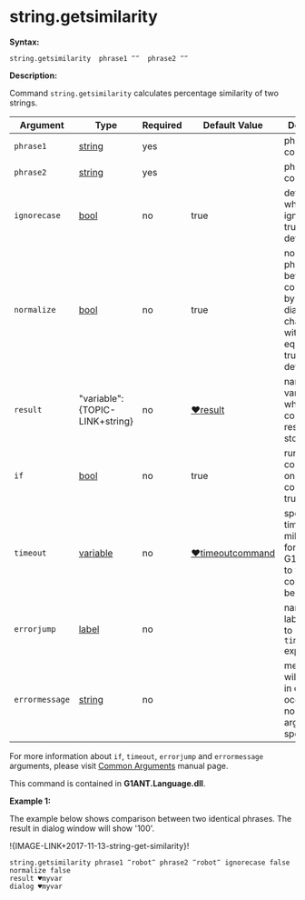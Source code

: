 # string.getsimilarity

**Syntax:**

```G1ANT
string.getsimilarity  phrase1 ‴‴  phrase2 ‴‴  

```

**Description:**

Command `string.getsimilarity` calculates percentage similarity of two strings.

| Argument | Type | Required | Default Value | Description |
| -------- | ---- | -------- | ------------- | ----------- |
|`phrase1`| [string](https://github.com/G1ANT-Robot/G1ANT.Manual/blob/master/G1ANT-Language/Structures/bool.md) | yes |  | phrase to compare |
|`phrase2`| [string](https://github.com/G1ANT-Robot/G1ANT.Manual/blob/master/G1ANT-Language/Structures/bool.md) | yes |  | phrase to compare |
|`ignorecase`| [bool](https://github.com/G1ANT-Robot/G1ANT.Manual/blob/master/G1ANT-Language/Structures/bool.md) | no | true | determines whether to ignore case, true by default |
|`normalize`| [bool](https://github.com/G1ANT-Robot/G1ANT.Manual/blob/master/G1ANT-Language/Structures/bool.md) | no | true | normalises phrases before comparison by replacing diacritic characters with their equivalents, true by default |
|`result`| "variable":{TOPIC-LINK+string}| no |  [♥result](https://github.com/G1ANT-Robot/G1ANT.Manual/blob/master/G1ANT-Language/Common-Arguments.md)  | name of variable where command's result will be stored |
|`if`| [bool](https://github.com/G1ANT-Robot/G1ANT.Manual/blob/master/G1ANT-Language/Structures/bool.md) | no | true | runs the command only if condition is true |
|`timeout`| [variable](https://github.com/G1ANT-Robot/G1ANT.Manual/blob/master/G1ANT-Language/Special-Characters/variable.md) | no | [♥timeoutcommand](https://github.com/G1ANT-Robot/G1ANT.Manual/blob/master/G1ANT-Language/Variables/Special-Variables.md)  | specifies time in milliseconds for G1ANT.Robot to wait for the command to be executed |
|`errorjump` | [label](https://github.com/G1ANT-Robot/G1ANT.Manual/blob/master/G1ANT-Language/Structures/bool.md) | no | | name of the label to jump to if given `timeout` expires |
|`errormessage`| [string](https://github.com/G1ANT-Robot/G1ANT.Manual/blob/master/G1ANT-Language/Structures/bool.md) | no |  | message that will be shown in case error occurs and no `errorjump` argument is specified |

For more information about `if`, `timeout`, `errorjump` and `errormessage` arguments, please visit [Common Arguments](https://github.com/G1ANT-Robot/G1ANT.Manual/blob/master/G1ANT-Language/Common-Arguments.md)  manual page.

This command is contained in **G1ANT.Language.dll**.

**Example 1:**

The example below shows comparison between two identical phrases. The result in dialog window will show '100'. 

!{IMAGE-LINK+2017-11-13-string-get-similarity}! 

```G1ANT
string.getsimilarity phrase1 ‴robot‴ phrase2 ‴robot‴ ignorecase false normalize false 
result ♥myvar                     
dialog ♥myvar

```